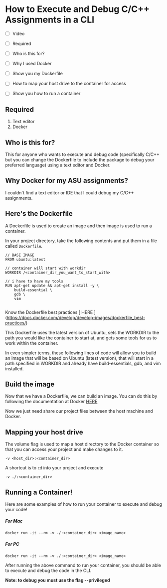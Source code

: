 # How to Execute and Debug C/C++ Assignments in a CLI


- [ ] Video
- [ ] Required
- [ ] Who is this for?
- [ ] Why I used Docker
- [ ] Show you my Dockerfile
- [ ] How to map your host drive to the container for access
- [ ] Show you how to run a container


## Required
1. Text editor
2. Docker


## Who is this for?
This for anyone who wants to execute and debug code (specifically C/C++ but you can change the Dockerfile to include the package to debug your preferred language) using a text editor and Docker.



## Why Docker for my ASU assignments?
I couldn't find a text editor or IDE that I could debug my C/C++ assignments.



## Here's the Dockerfile

A Dockerfile is used to create an image and then image is used to run a container.

In your project directory, take the following contents and put them in a file called ```Dockerfile```.


```
// BASE IMAGE
FROM ubuntu:latest

// container will start with workdir
WORKDIR /<container_dir_you_want_to_start_with>

// i have to have my tools
RUN apt-get update && apt-get install -y \
    build-essential \
    gdb \
    vim
    
```
Know the Dockerfile best practices [ HERE ] (https://docs.docker.com/develop/develop-images/dockerfile_best-practices/)

This Dockerfile uses the latest version of Ubuntu, sets the WORKDIR to the path you would like the container to start at, and gets some tools for us to work within the container.

In even simpler terms, these following lines of code will allow you to build an image that will be based on Ubuntu (latest version), that will start in a path specified in WORKDIR and already have build-essentials, gdb, and vim installed.





## Build the image
Now that we have a Dockerfile, we can build an image. You can do this by following the documentation at Docker [ HERE ](https://docs.docker.com/develop/develop-images/baseimages/)

Now we just need share our project files between the host machine and Docker.

## Mapping your host drive

The volume flag is used to map a host directory to the Docker container so that you can access your project and make changes to it.

```
-v <host_dir>:<container_dir>
```

A shortcut is to ```cd``` into your project and execute
```
-v ./:<container_dir>
```


## Running a Container!


Here are some examples of how to run your container to execute and debug your code!
##### For Mac
```
docker run -it --rm -v ./:<container_dir> <image_name>
```

##### For PC
```
docker run -it --rm -v ./:<container_dir> <image_name>
```

After running the above command to run your container, you should be able to execute and debug the code in the CLI.

**Note: to debug you must use the flag --privileged**

